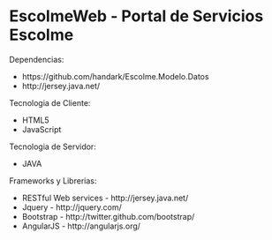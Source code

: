 EscolmeWeb - Portal de Servicios Escolme
=========================================

Dependencias: 
  <ul>
    <li>https://github.com/handark/Escolme.Modelo.Datos</li>
    <li>http://jersey.java.net/</li>
  </ul>

Tecnologia de Cliente:
  <ul>
    <li>HTML5</li>
    <li>JavaScript</li>
  </ul>
  
Tecnologia de Servidor:
  <ul><li>JAVA</li></ul>    

Frameworks y Librerias:
  <ul> 
    <li>RESTful Web services - http://jersey.java.net/</li>
    <li>Jquery - http://jquery.com/</li>
    <li>Bootstrap - http://twitter.github.com/bootstrap/</li>
    <li>AngularJS - http://angularjs.org/</li>
  </ul>   



